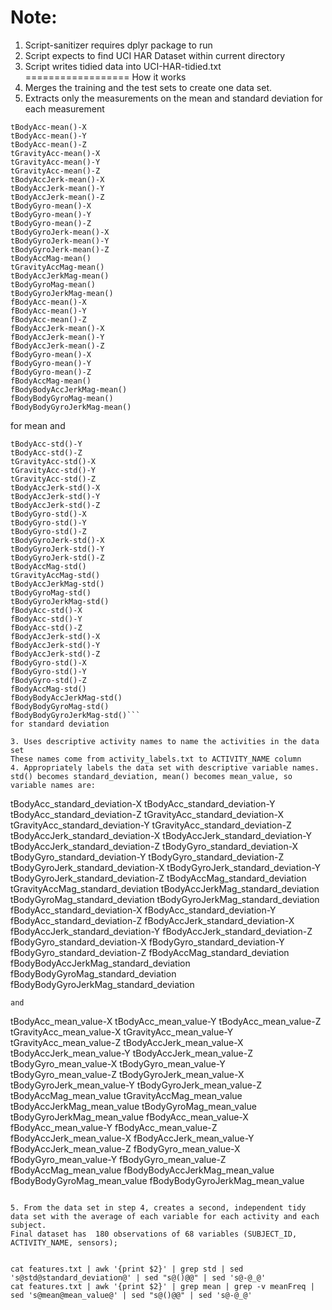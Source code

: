 Note: 
==================
1. Script-sanitizer requires dplyr package to run
2. Script expects to find UCI HAR Dataset within current directory
3. Script writes tidied data into UCI-HAR-tidied.txt
==================
How it works
1. Merges the training and the test sets to create one data set.
2. Extracts only the measurements on the mean and standard deviation for each measurement

 ```These are:
 tBodyAcc-mean()-X
 tBodyAcc-mean()-Y
 tBodyAcc-mean()-Z
 tGravityAcc-mean()-X
 tGravityAcc-mean()-Y
 tGravityAcc-mean()-Z
 tBodyAccJerk-mean()-X
tBodyAccJerk-mean()-Y
tBodyAccJerk-mean()-Z
tBodyGyro-mean()-X
tBodyGyro-mean()-Y
tBodyGyro-mean()-Z
tBodyGyroJerk-mean()-X
tBodyGyroJerk-mean()-Y
tBodyGyroJerk-mean()-Z
tBodyAccMag-mean()
tGravityAccMag-mean()
tBodyAccJerkMag-mean()
tBodyGyroMag-mean()
tBodyGyroJerkMag-mean()
fBodyAcc-mean()-X
fBodyAcc-mean()-Y
fBodyAcc-mean()-Z
fBodyAccJerk-mean()-X
fBodyAccJerk-mean()-Y
fBodyAccJerk-mean()-Z
fBodyGyro-mean()-X
fBodyGyro-mean()-Y
fBodyGyro-mean()-Z
fBodyAccMag-mean()
fBodyBodyAccJerkMag-mean()
fBodyBodyGyroMag-mean()
fBodyBodyGyroJerkMag-mean()
```

for mean and
```tBodyAcc-std()-X
tBodyAcc-std()-Y
tBodyAcc-std()-Z
tGravityAcc-std()-X
tGravityAcc-std()-Y
tGravityAcc-std()-Z
tBodyAccJerk-std()-X
tBodyAccJerk-std()-Y
tBodyAccJerk-std()-Z
tBodyGyro-std()-X
tBodyGyro-std()-Y
tBodyGyro-std()-Z
tBodyGyroJerk-std()-X
tBodyGyroJerk-std()-Y
tBodyGyroJerk-std()-Z
tBodyAccMag-std()
tGravityAccMag-std()
tBodyAccJerkMag-std()
tBodyGyroMag-std()
tBodyGyroJerkMag-std()
fBodyAcc-std()-X
fBodyAcc-std()-Y
fBodyAcc-std()-Z
fBodyAccJerk-std()-X
fBodyAccJerk-std()-Y
fBodyAccJerk-std()-Z
fBodyGyro-std()-X
fBodyGyro-std()-Y
fBodyGyro-std()-Z
fBodyAccMag-std()
fBodyBodyAccJerkMag-std()
fBodyBodyGyroMag-std()
fBodyBodyGyroJerkMag-std()```
for standard deviation

3. Uses descriptive activity names to name the activities in the data set
These names come from activity_labels.txt to ACTIVITY_NAME column
4. Appropriately labels the data set with descriptive variable names.
std() becomes standard_deviation, mean() becomes mean_value, so variable names are:
```
tBodyAcc_standard_deviation-X
tBodyAcc_standard_deviation-Y
tBodyAcc_standard_deviation-Z
tGravityAcc_standard_deviation-X
tGravityAcc_standard_deviation-Y
tGravityAcc_standard_deviation-Z
tBodyAccJerk_standard_deviation-X
tBodyAccJerk_standard_deviation-Y
tBodyAccJerk_standard_deviation-Z
tBodyGyro_standard_deviation-X
tBodyGyro_standard_deviation-Y
tBodyGyro_standard_deviation-Z
tBodyGyroJerk_standard_deviation-X
tBodyGyroJerk_standard_deviation-Y
tBodyGyroJerk_standard_deviation-Z
tBodyAccMag_standard_deviation
tGravityAccMag_standard_deviation
tBodyAccJerkMag_standard_deviation
tBodyGyroMag_standard_deviation
tBodyGyroJerkMag_standard_deviation
fBodyAcc_standard_deviation-X
fBodyAcc_standard_deviation-Y
fBodyAcc_standard_deviation-Z
fBodyAccJerk_standard_deviation-X
fBodyAccJerk_standard_deviation-Y
fBodyAccJerk_standard_deviation-Z
fBodyGyro_standard_deviation-X
fBodyGyro_standard_deviation-Y
fBodyGyro_standard_deviation-Z
fBodyAccMag_standard_deviation
fBodyBodyAccJerkMag_standard_deviation
fBodyBodyGyroMag_standard_deviation
fBodyBodyGyroJerkMag_standard_deviation
```
and
```
tBodyAcc_mean_value-X
tBodyAcc_mean_value-Y
tBodyAcc_mean_value-Z
tGravityAcc_mean_value-X
tGravityAcc_mean_value-Y
tGravityAcc_mean_value-Z
tBodyAccJerk_mean_value-X
tBodyAccJerk_mean_value-Y
tBodyAccJerk_mean_value-Z
tBodyGyro_mean_value-X
tBodyGyro_mean_value-Y
tBodyGyro_mean_value-Z
tBodyGyroJerk_mean_value-X
tBodyGyroJerk_mean_value-Y
tBodyGyroJerk_mean_value-Z
tBodyAccMag_mean_value
tGravityAccMag_mean_value
tBodyAccJerkMag_mean_value
tBodyGyroMag_mean_value
tBodyGyroJerkMag_mean_value
fBodyAcc_mean_value-X
fBodyAcc_mean_value-Y
fBodyAcc_mean_value-Z
fBodyAccJerk_mean_value-X
fBodyAccJerk_mean_value-Y
fBodyAccJerk_mean_value-Z
fBodyGyro_mean_value-X
fBodyGyro_mean_value-Y
fBodyGyro_mean_value-Z
fBodyAccMag_mean_value
fBodyBodyAccJerkMag_mean_value
fBodyBodyGyroMag_mean_value
fBodyBodyGyroJerkMag_mean_value
```

5. From the data set in step 4, creates a second, independent tidy data set with the average of each variable for each activity and each subject.
Final dataset has  180 observations of 68 variables (SUBJECT_ID, ACTIVITY_NAME, sensors);


cat features.txt | awk '{print $2}' | grep std | sed 's@std@standard_deviation@' | sed "s@()@@" | sed 's@-@_@'
cat features.txt | awk '{print $2}' | grep mean | grep -v meanFreq | sed 's@mean@mean_value@' | sed "s@()@@" | sed 's@-@_@'